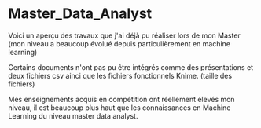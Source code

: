 # Master_Data_Analyst
Voici un aperçu des travaux que j'ai déjà pu réaliser lors de mon Master (mon niveau a beaucoup évolué depuis particulièrement en machine learning)

Certains documents n'ont pas pu être intégrés comme des présentations et deux fichiers csv ainci que les fichiers fonctionnels Knime. (taille des fichiers)

Mes enseignements acquis en compétition ont réellement élevés mon niveau, il est beaucoup plus haut que les connaissances en Machine Learning du niveau master data analyst.
